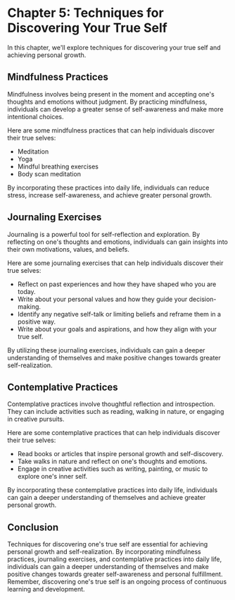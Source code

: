 Chapter 5: Techniques for Discovering Your True Self
====================================================

In this chapter, we'll explore techniques for discovering your true self and achieving personal growth.

Mindfulness Practices
---------------------

Mindfulness involves being present in the moment and accepting one's thoughts and emotions without judgment. By practicing mindfulness, individuals can develop a greater sense of self-awareness and make more intentional choices.

Here are some mindfulness practices that can help individuals discover their true selves:

* Meditation
* Yoga
* Mindful breathing exercises
* Body scan meditation

By incorporating these practices into daily life, individuals can reduce stress, increase self-awareness, and achieve greater personal growth.

Journaling Exercises
--------------------

Journaling is a powerful tool for self-reflection and exploration. By reflecting on one's thoughts and emotions, individuals can gain insights into their own motivations, values, and beliefs.

Here are some journaling exercises that can help individuals discover their true selves:

* Reflect on past experiences and how they have shaped who you are today.
* Write about your personal values and how they guide your decision-making.
* Identify any negative self-talk or limiting beliefs and reframe them in a positive way.
* Write about your goals and aspirations, and how they align with your true self.

By utilizing these journaling exercises, individuals can gain a deeper understanding of themselves and make positive changes towards greater self-realization.

Contemplative Practices
-----------------------

Contemplative practices involve thoughtful reflection and introspection. They can include activities such as reading, walking in nature, or engaging in creative pursuits.

Here are some contemplative practices that can help individuals discover their true selves:

* Read books or articles that inspire personal growth and self-discovery.
* Take walks in nature and reflect on one's thoughts and emotions.
* Engage in creative activities such as writing, painting, or music to explore one's inner self.

By incorporating these contemplative practices into daily life, individuals can gain a deeper understanding of themselves and achieve greater personal growth.

Conclusion
----------

Techniques for discovering one's true self are essential for achieving personal growth and self-realization. By incorporating mindfulness practices, journaling exercises, and contemplative practices into daily life, individuals can gain a deeper understanding of themselves and make positive changes towards greater self-awareness and personal fulfillment. Remember, discovering one's true self is an ongoing process of continuous learning and development.
